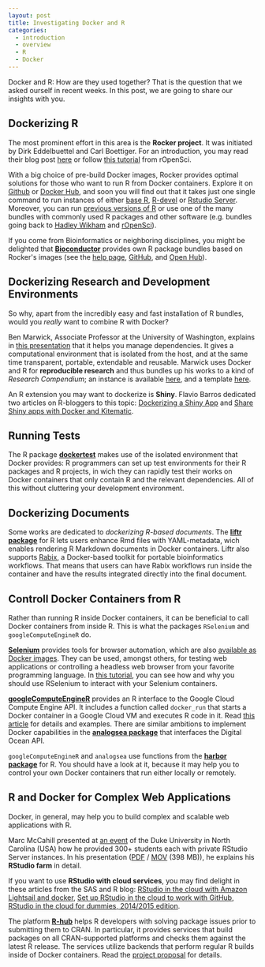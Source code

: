 ```yaml
---
layout: post
title: Investigating Docker and R
categories:
  - introduction
  - overview
  - R
  - Docker
---
```


Docker and R: How are they used together?
That is the question that we asked ourself in recent weeks. In this post, we are going to share our insights with you.

## Dockerizing R

The most prominent effort in this area is the **Rocker project**. It was initiated by Dirk Eddelbuettel and Carl Boettiger. For an introduction, you may read their blog post [here](http://dirk.eddelbuettel.com/blog/2014/10/23/) or follow [this tutorial](http://ropenscilabs.github.io/r-docker-tutorial/) from rOpenSci.

With a big choice of pre-build Docker images, Rocker provides optimal solutions for those who want to run R from Docker containers. Explore it on [Github](https://github.com/rocker-org/) or [Docker Hub](https://hub.docker.com/u/rocker/), and soon you will find out that it takes just one single command to run instances of either [base R](https://hub.docker.com/r/rocker/r-base/), [R-devel](https://hub.docker.com/r/rocker/r-devel/) or [Rstudio Server](https://hub.docker.com/r/rocker/rstudio/). Moreover, you can run [previous versions of R](https://hub.docker.com/r/rocker/r-versioned/) or use one of the many bundles with commonly used R packages and other software (e.g. bundles going back to [Hadley Wikham](https://hub.docker.com/r/rocker/hadleyverse/) and [rOpenSci](https://hub.docker.com/r/rocker/ropensci/)).

If you come from Bioinformatics or neighboring disciplines, you might be delighted that [**Bioconductor**](http://bioconductor.org/) provides own R package bundles based on Rocker's images (see the [help page](http://bioconductor.org/help/docker/), [GitHub](https://github.com/Bioconductor/bioc_docker), and [Open Hub](https://hub.docker.com/u/bioconductor/)).

## Dockerizing Research and Development Environments

So why, apart from the incredibly easy and fast installation of R bundles, would you *really* want to combine R with Docker?

Ben Marwick, Associate Professor at the University of Washington, explains in [this presentation](https://benmarwick.github.io/UW-eScience-docker-for-reproducible-research/) that it helps you manage dependencies. It gives a computational environment that is isolated from the host, and at the same time transparent, portable, extendable and reusable. Marwick uses Docker and R for **reproducible research** and thus bundles up his works to a kind of *Research Compendium*; an instance is available [here](https://github.com/benmarwick/1989-excavation-report-Madjebebe), and a template [here](https://github.com/benmarwick/researchcompendium).

An R extension you may want to dockerize is **Shiny**. Flavio Barros dedicated two articles on R-bloggers to this topic: [Dockerizing a Shiny App](https://www.r-bloggers.com/dockerizing-a-shiny-app/) and [Share Shiny apps with Docker and Kitematic](https://www.r-bloggers.com/share-your-shiny-apps-with-docker-and-kitematic/).

## Running Tests

The R package [**dockertest**](https://github.com/traitecoevo/dockertest) makes use of the isolated environment that Docker provides: R programmers can set up test environments for their R packages and R projects, in wich they can rapidly test their works on Docker containers that only contain R and the relevant dependencies. All of this without cluttering your development environment.

## Dockerizing Documents

Some works are dedicated to _dockerizing R-based documents_. The [**liftr package**](http://liftr.me/) for R lets users enhance Rmd files with YAML-metadata, wich enables rendering R Markdown documents in Docker containers. Liftr also supports [Rabix](https://www.rabix.org/), a Docker-based toolkit for portable bioinformatics workflows. That means that users can have Rabix workflows run inside the container and have the results integrated directly into the final document. 

## Controll Docker Containers from R

Rather than running R inside Docker containers, it can be beneficial to call Docker containers from inside R. This is what the packages `RSelenium` and `googleComputeEngineR` do.

[**Selenium**](http://www.seleniumhq.org/) provides tools for browser automation, which are also [available as Docker images](https://hub.docker.com/u/selenium/). They can be used, amongst others, for testing web applications or controlling a headless web browser from your favorite programming language. In [this tutorial](https://rpubs.com/johndharrison/RSelenium-Docker), you can see how and why you should use RSelenium to interact with your Selenium containers.

[**googleComputeEngineR**](https://cloudyr.github.io/googleComputeEngineR/) provides an R interface to the Google Cloud Compute Engine API. It includes a function called `docker_run` that starts a Docker container in a Google Cloud VM and executes R code in it. Read [this article](https://cloudyr.github.io/googleComputeEngineR/articles/docker-ssh-futures.html) for details and examples. There are similar ambitions to implement Docker capabilities in the [**analogsea package**](https://github.com/sckott/analogsea) that interfaces the Digital Ocean API.

`googleComputeEngineR` and `analogsea` use functions from the [**harbor package**](https://github.com/wch/harbor/) for R. You should have a look at it, because it may help you to control your own Docker containers that run either locally or remotely.

## R and Docker for Complex Web Applications

Docker, in general, may help you to build complex and scalable web applications with R. 

Marc McCahill presented at [an event](https://sites.duke.edu/researchcomputing/2014/09/23/duke-docker-day-was-great/) of the Duke University in North Carolina (USA) how he provided 300+ students each with private RStudio Server instances. In his presentation ([PDF](http://sites.duke.edu/researchcomputing/files/2014/09/mccahill-DockerDays.pdf) / [MOV](http://people.duke.edu/~mdelong/mccahill-DockerDays.mov) (398 MB)), he explains his **RStudio farm** in detail. 

If you want to use **RStudio with cloud services**, you may find delight in these articles from the SAS and R blog: [RStudio in the cloud with Amazon Lightsail and docker](http://sas-and-r.blogspot.de/2016/12/rstudio-in-cloud-with-amazon-lightsail.html), [Set up RStudio in the cloud to work with GitHub](http://sas-and-r.blogspot.de/2016/01/set-up-rstudio-in-cloud-to-work-with.html), [RStudio in the cloud for dummies, 2014/2015 edition](http://sas-and-r.blogspot.de/2014/12/rstudio-in-cloud-for-dummies-20142015.html).

The platform [**R-hub**](https://github.com/r-hub) helps R developers with solving package issues prior to submitting them to CRAN. In particular, it provides services that build packages on all CRAN-supported platforms and checks them against the latest R release. The services utilize backends that perform regular R builds inside of Docker containers. Read the [project proposal](https://github.com/r-hub/proposal) for details.
